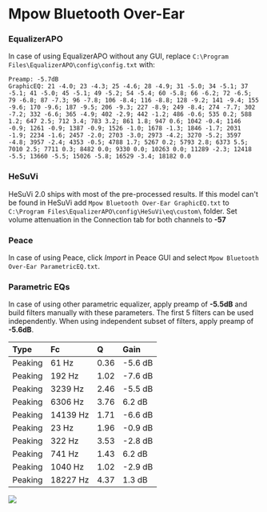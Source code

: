 # Mpow Bluetooth Over-Ear

### EqualizerAPO
In case of using EqualizerAPO without any GUI, replace `C:\Program Files\EqualizerAPO\config\config.txt`
with:
```
Preamp: -5.7dB
GraphicEQ: 21 -4.0; 23 -4.3; 25 -4.6; 28 -4.9; 31 -5.0; 34 -5.1; 37 -5.1; 41 -5.0; 45 -5.1; 49 -5.2; 54 -5.4; 60 -5.8; 66 -6.2; 72 -6.5; 79 -6.8; 87 -7.3; 96 -7.8; 106 -8.4; 116 -8.8; 128 -9.2; 141 -9.4; 155 -9.6; 170 -9.6; 187 -9.5; 206 -9.3; 227 -8.9; 249 -8.4; 274 -7.7; 302 -7.2; 332 -6.6; 365 -4.9; 402 -2.9; 442 -1.2; 486 -0.6; 535 0.2; 588 1.2; 647 2.5; 712 3.4; 783 3.2; 861 1.8; 947 0.6; 1042 -0.4; 1146 -0.9; 1261 -0.9; 1387 -0.9; 1526 -1.0; 1678 -1.3; 1846 -1.7; 2031 -1.9; 2234 -1.6; 2457 -2.0; 2703 -3.0; 2973 -4.2; 3270 -5.2; 3597 -4.8; 3957 -2.4; 4353 -0.5; 4788 1.7; 5267 0.2; 5793 2.8; 6373 5.5; 7010 2.5; 7711 0.3; 8482 0.0; 9330 0.0; 10263 0.0; 11289 -2.3; 12418 -5.5; 13660 -5.5; 15026 -5.8; 16529 -3.4; 18182 0.0
```

### HeSuVi
HeSuVi 2.0 ships with most of the pre-processed results. If this model can't be found in HeSuVi add
`Mpow Bluetooth Over-Ear GraphicEQ.txt` to `C:\Program Files\EqualizerAPO\config\HeSuVi\eq\custom\` folder.
Set volume attenuation in the Connection tab for both channels to **-57**

### Peace
In case of using Peace, click *Import* in Peace GUI and select `Mpow Bluetooth Over-Ear ParametricEQ.txt`.

### Parametric EQs
In case of using other parametric equalizer, apply preamp of **-5.5dB** and build filters manually
with these parameters. The first 5 filters can be used independently.
When using independent subset of filters, apply preamp of **-5.6dB**.

| Type    | Fc       |    Q | Gain    |
|:--------|:---------|:-----|:--------|
| Peaking | 61 Hz    | 0.36 | -5.6 dB |
| Peaking | 192 Hz   | 1.02 | -7.6 dB |
| Peaking | 3239 Hz  | 2.46 | -5.5 dB |
| Peaking | 6306 Hz  | 3.76 | 6.2 dB  |
| Peaking | 14139 Hz | 1.71 | -6.6 dB |
| Peaking | 23 Hz    | 1.96 | -0.9 dB |
| Peaking | 322 Hz   | 3.53 | -2.8 dB |
| Peaking | 741 Hz   | 1.43 | 6.2 dB  |
| Peaking | 1040 Hz  | 1.02 | -2.9 dB |
| Peaking | 18227 Hz | 4.37 | 1.3 dB  |

![](https://raw.githubusercontent.com/jaakkopasanen/AutoEq/master/results/rtings/avg/Mpow%20Bluetooth%20Over-Ear/Mpow%20Bluetooth%20Over-Ear.png)